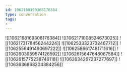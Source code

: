 ```yaml
---
id: 1062168169308176384
type: conversation
tags:
- 
---
```

![[1062168169308176384]]
![[1062171008524673025]]
![[1062173178456244224]]
![[1062533323732467712]]
![[1062556491490697222]]
![[1062586617481711616]]
![[1062603959574126592]]
![[1062615647648067584]]
![[1062615775238746118]]
![[1062634267237277697]]
![[1063636868204384256]]

